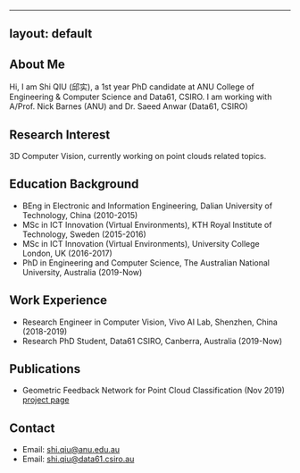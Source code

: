 ----
layout: default
--

## About Me
Hi, I am Shi QIU (邱实), a 1st year PhD candidate at ANU College of Engineering & Computer Science and Data61, CSIRO. I am working with A/Prof. Nick Barnes (ANU) and Dr. Saeed Anwar (Data61, CSIRO)

## Research Interest
3D Computer Vision, currently working on point clouds related topics.

## Education Background
* BEng in Electronic and Information Engineering, Dalian University of Technology, China (2010-2015)
* MSc in ICT Innovation (Virtual Environments), KTH Royal Institute of Technology, Sweden (2015-2016)
* MSc in ICT Innovation (Virtual Environments), University College London, UK (2016-2017)
* PhD in Engineering and Computer Science, The Australian National University, Australia (2019-Now)

## Work Experience
* Research Engineer in Computer Vision, Vivo AI Lab, Shenzhen, China (2018-2019)
* Research PhD Student, Data61 CSIRO, Canberra, Australia (2019-Now)

## Publications
* Geometric Feedback Network for Point Cloud Classification (Nov 2019)  
[project page](https://github.com/ShiQiu0419/GFNet)

## Contact
* Email: [shi.qiu@anu.edu.au](mailto:shi.qiu@anu.edu.au)
* Email: [shi.qiu@data61.csiro.au](mailto:shi.qiu@data61.csiro.au)

